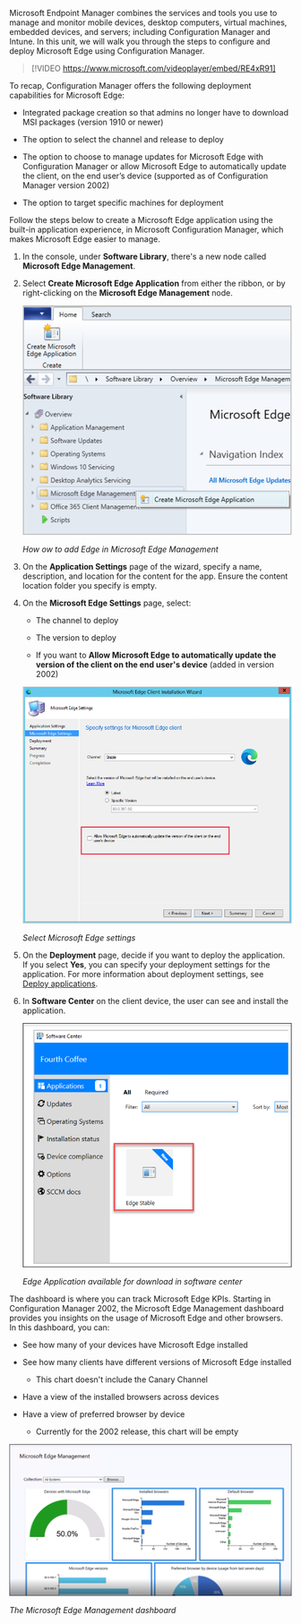 Microsoft Endpoint Manager combines the services and tools you use to manage and monitor mobile devices, desktop computers, virtual machines, embedded devices, and servers; including Configuration Manager and Intune. In this unit, we will walk you through the steps to configure and deploy Microsoft Edge using Configuration Manager.

>[!VIDEO https://www.microsoft.com/videoplayer/embed/RE4xR91]

To recap, Configuration Manager offers the following deployment capabilities for Microsoft Edge:

- Integrated package creation so that admins no longer have to download MSI packages (version 1910 or newer)

- The option to select the channel and release to deploy 

- The option to choose to manage updates for Microsoft Edge with Configuration Manager or allow Microsoft Edge to automatically update the client, on the end user’s device (supported as of Configuration Manager version 2002)

- The option to target specific machines for deployment

 

Follow the steps below to create a Microsoft Edge application using the built-in application experience, in Microsoft Configuration Manager, which makes Microsoft Edge easier to manage.

1) In the console, under **Software Library**, there's a new node called **Microsoft Edge Management**.

2) Select **Create Microsoft Edge Application** from either the ribbon, or by right-clicking on the **Microsoft Edge Management** node.

    ![How ow to add Edge in Microsoft Edge Management](../media/unit3-configuration-manager-create-edge-app.png)

   *How ow to add Edge in Microsoft Edge Management*

 

 

3) On the **Application Settings** page of the wizard, specify a name, description, and location for the content for the app. Ensure the content location folder you specify is empty.

4) On the **Microsoft Edge Settings** page, select:

	- The channel to deploy

	- The version to deploy

	- If you want to **Allow Microsoft Edge to automatically update the version of the client on the end user's device** (added in version 2002)

 

    ![Select Microsoft Edge settings](../media/unit3-configuration-manager-channels.png)

   *Select Microsoft Edge settings*

 

 

5) On the **Deployment** page, decide if you want to deploy the application. If you select **Yes**, you can specify your deployment settings for the application. For more information about deployment settings, see [Deploy applications](/mem/configmgr/apps/deploy-use/deploy-applications).

6) In **Software Center** on the client device, the user can see and install the application.

 

    ![Edge Application available for download in software center](../media/unit3-configuration-manager-app-software-center-v4.png)

   *Edge Application available for download in software center*

 

 

 

The dashboard is where you can track Microsoft Edge KPIs. Starting in Configuration Manager 2002, the Microsoft Edge Management dashboard provides you insights on the usage of Microsoft Edge and other browsers. In this dashboard, you can:

- See how many of your devices have Microsoft Edge installed

- See how many clients have different versions of Microsoft Edge installed

	- This chart doesn't include the Canary Channel

- Have a view of the installed browsers across devices

- Have a view of preferred browser by device

	- Currently for the 2002 release, this chart will be empty

 

[![The Microsoft Edge Management dashboard](../media/unit3-configuration-manager-dashboard-v5.png)](../media/unit3-configuration-manager-dashboard-v5.png#lightbox)

   *The Microsoft Edge Management dashboard*
